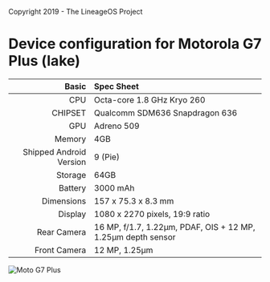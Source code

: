 Copyright 2019 - The LineageOS Project

Device configuration for Motorola G7 Plus (lake)
==================================

Basic   | Spec Sheet
-------:|:-------------------------
CPU     | Octa-core 1.8 GHz Kryo 260
CHIPSET | Qualcomm SDM636 Snapdragon 636
GPU     | Adreno 509
Memory  | 4GB
Shipped Android Version | 9 (Pie)
Storage | 64GB
Battery | 3000 mAh
Dimensions | 157 x 75.3 x 8.3 mm
Display | 1080 x 2270 pixels, 19:9 ratio
Rear Camera  | 16 MP, f/1.7, 1.22µm, PDAF, OIS + 12 MP, 1.25µm depth sensor
Front Camera | 12 MP, 1.25µm

![Moto G7 Plus](https://cdn2.gsmarena.com/vv/pics/motorola/motorola-moto-g7-plus-2.jpg "Moto G7 Plus")
